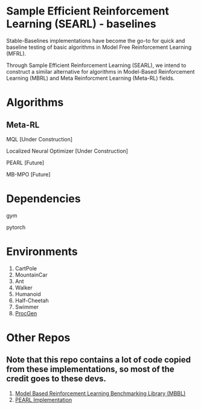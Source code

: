 # Sample Efficient Reinforcement Learning (SEARL) - baselines
Stable-Baselines implementations have become the go-to for quick and baseline testing of basic algorithms in Model Free Reinforcement Learning (MFRL).

Through Sample Efficient Reinforcement Learning (SEARL), we intend to construct a similar alternative for algorithms in Model-Based Reinforcement Learning (MBRL) and Meta Reinforcment Learning (Meta-RL) fields.

# Algorithms

## Meta-RL
MQL [Under Construction]

Localized Neural Optimizer [Under Construction]

PEARL [Future]

MB-MPO [Future]

# Dependencies
gym

pytorch

# Environments
1. CartPole
2. MountainCar
3. Ant
4. Walker
5. Humanoid
6. Half-Cheetah
7. Swimmer
8. [ProcGen](https://github.com/openai/procgen)

# Other Repos
## Note that this repo contains a lot of code copied from these implementations, so most of the credit goes to these devs.
1. [Model Based Reinforcement Learning Benchmarking Library (MBBL)](https://github.com/WilsonWangTHU/mbbl)
2. [PEARL Implementation](https://github.com/katerakelly/oyster)
